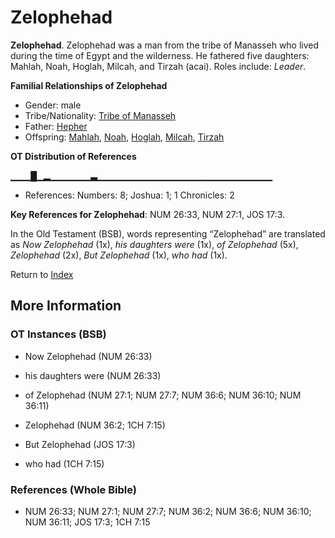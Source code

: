 # Zelophehad
**Zelophehad**. 
Zelophehad was a man from the tribe of Manasseh who lived during the time of Egypt and the wilderness. He fathered five daughters: Mahlah, Noah, Hoglah, Milcah, and Tirzah (acai). 
Roles include: 
_Leader_. 




**Familial Relationships of Zelophehad**


* Gender: male
* Tribe/Nationality: [Tribe of Manasseh](../../../groups/md/acai/Manasseh.md)
* Father: [Hepher](Hepher.md)
* Offspring: [Mahlah](Mahlah.md), [Noah](Noah.2.md), [Hoglah](Hoglah.md), [Milcah](Milcah.2.md), [Tirzah](Tirzah.md)


**OT Distribution of References**

▁▁▁█▁▂▁▁▁▁▁▁▃▁▁▁▁▁▁▁▁▁▁▁▁▁▁▁▁▁▁▁▁▁▁▁▁▁▁
* References: Numbers: 8; Joshua: 1; 1 Chronicles: 2



**Key References for Zelophehad**: 
NUM 26:33, NUM 27:1, JOS 17:3. 


In the Old Testament (BSB), words representing “Zelophehad” are translated as 
*Now Zelophehad* (1x), *his daughters were* (1x), *of Zelophehad* (5x), *Zelophehad* (2x), *But Zelophehad* (1x), *who had* (1x). 




Return to [Index](00-Index.md)

## More Information

### OT Instances (BSB)

* Now Zelophehad (NUM 26:33)

* his daughters were (NUM 26:33)

* of Zelophehad (NUM 27:1; NUM 27:7; NUM 36:6; NUM 36:10; NUM 36:11)

* Zelophehad (NUM 36:2; 1CH 7:15)

* But Zelophehad (JOS 17:3)

* who had (1CH 7:15)



### References (Whole Bible)

* NUM 26:33; NUM 27:1; NUM 27:7; NUM 36:2; NUM 36:6; NUM 36:10; NUM 36:11; JOS 17:3; 1CH 7:15



